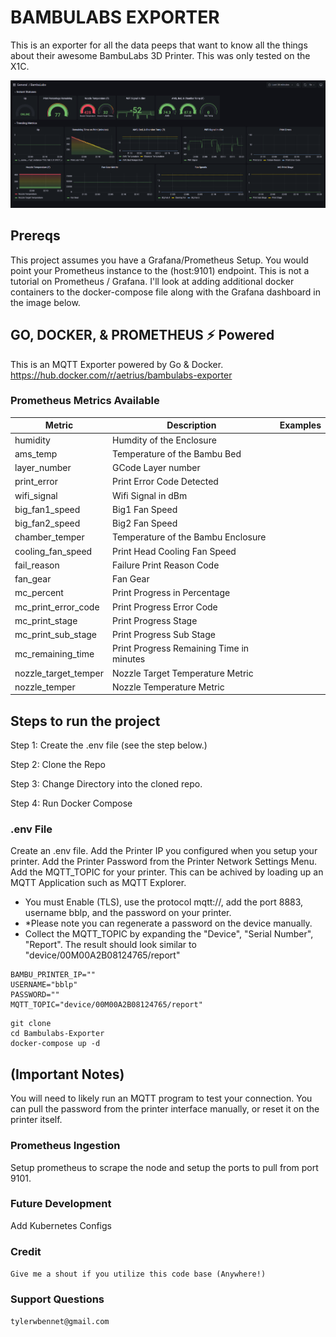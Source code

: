 
# BAMBULABS EXPORTER
This is an exporter for all the data peeps that want to know all the things about their awesome BambuLabs 3D Printer. This was only tested on the X1C.

![alt text](./bmb.png)

## Prereqs
This project assumes you have a Grafana/Prometheus Setup. You would point your Prometheus instance to the (host:9101) endpoint. This is not a tutorial on Prometheus / Grafana.
I'll look at adding additional docker containers to the docker-compose file along with the Grafana dashboard in the image below.

## GO, DOCKER, & PROMETHEUS ⚡ Powered
This is an MQTT Exporter powered by Go & Docker. 
https://hub.docker.com/r/aetrius/bambulabs-exporter

### Prometheus Metrics Available

| Metric   | Description | Examples |
| ------------- | ------------- |  ------------- |
| humidity  | Humdity of the Enclosure  | |
| ams_temp  | Temperature of the Bambu Bed  | |
| layer_number | GCode Layer number  | |
| print_error | Print Error Code Detected  | |
| wifi_signal | Wifi Signal in dBm  | |
| big_fan1_speed | Big1 Fan Speed  | |
| big_fan2_speed | Big2 Fan Speed  | |
| chamber_temper | Temperature of the Bambu Enclosure  | |
| cooling_fan_speed | Print Head Cooling Fan Speed  | |
| fail_reason | Failure Print Reason Code  | |
| fan_gear | Fan Gear   | |
| mc_percent | Print Progress in Percentage  | |
| mc_print_error_code | Print Progress Error Code | |
| mc_print_stage | Print Progress Stage | |
| mc_print_sub_stage | Print Progress Sub Stage | |
| mc_remaining_time | Print Progress Remaining Time in minutes  | |
| nozzle_target_temper |Nozzle Target Temperature Metric | |
| nozzle_temper | Nozzle Temperature Metric | |



## Steps to run the project
Step 1: Create the .env file (see the step below.)

Step 2: Clone the Repo

Step 3: Change Directory into the cloned repo.

Step 4: Run Docker Compose 

### .env File
Create an .env file.
Add the Printer IP you configured when you setup your printer.
Add the Printer Password from the Printer Network Settings Menu.
Add the MQTT_TOPIC for your printer. This can be achived by loading up an MQTT Application such as MQTT Explorer. 
- You must Enable (TLS), use the protocol mqtt://, add the port 8883, username bblp, and the password on your printer. 
- *Please note you can regenerate a password on the device manually.
- Collect the MQTT_TOPIC by expanding the "Device", "Serial Number", "Report". The result should look similar to "device/00M00A2B08124765/report"

```
BAMBU_PRINTER_IP=""
USERNAME="bblp"
PASSWORD=""
MQTT_TOPIC="device/00M00A2B08124765/report"
```

```
git clone
cd Bambulabs-Exporter
docker-compose up -d
```


## (Important Notes)
You will need to likely run an MQTT program to test your connection. You can pull the password from the printer interface manually, or reset it on the printer itself.

### Prometheus Ingestion
Setup prometheus to scrape the node and setup the ports to pull from port 9101.

### Future Development
Add Kubernetes Configs

### Credit
```Give me a shout if you utilize this code base (Anywhere!)```


### Support Questions 

```tylerwbennet@gmail.com```
